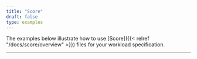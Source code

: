 ```yaml
---
title: "Score"
draft: false
type: examples
---
```

The examples below illustrate how to use [Score]({{< relref "/docs/score/overview" >}}) files for your workload specification.


---